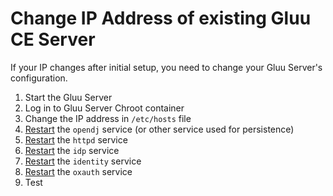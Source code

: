 # Change IP Address of existing Gluu CE Server

If your IP changes after initial setup, you need to change your Gluu Server's configuration.

1. Start the Gluu Server
1. Log in to Gluu Server Chroot container
1. Change the IP address in `/etc/hosts` file
1. [Restart](./services.md#restart) the `opendj` service (or other service used for persistence)
1. [Restart](./services.md#restart) the `httpd` service
1. [Restart](./services.md#restart) the `idp` service
1. [Restart](./services.md#restart) the `identity` service
1. [Restart](./services.md#restart) the `oxauth` service
1. Test
